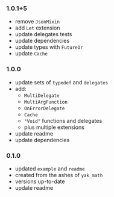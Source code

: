 ### 1.0.1+5
- remove `JsonMixin`
- add `Let` extension
- update delegates tests
- update dependencies
- update types with `FutureOr`
- update `Cache`

### 1.0.0
- update sets of `typedef` and `delegates`
- add:
    - `MultiDelegate`
    - `MultiArgFunction`
    - `OnErrorDelegate`
    - `Cache`
    - `"Void"` functions and delegates
    - plus multiple extensions
- update readme
- update dependencies

### 0.1.0
- updated `example` and `readme`
- created from the ashes of `yak_math`
- versions up-to-date
- update readme